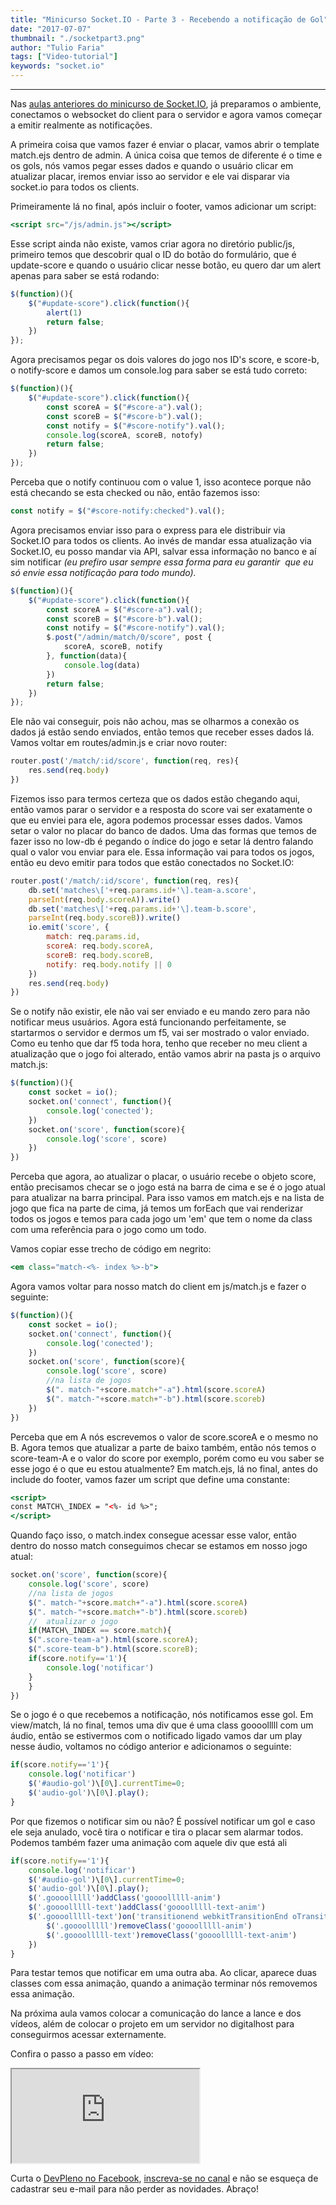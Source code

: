 ```yaml
---
title: "Minicurso Socket.IO - Parte 3 - Recebendo a notificação de Gol"
date: "2017-07-07"
thumbnail: "./socketpart3.png"
author: "Tulio Faria"
tags: ["Video-tutorial"]
keywords: "socket.io"
---
```


---
Nas [aulas anteriores do minicurso de Socket.IO](https://www.devpleno.com/minicurso-socket-io-parte-2/), já preparamos o ambiente, conectamos o websocket do client para o servidor e agora vamos começar a emitir realmente as notificações. 

A primeira coisa que vamos fazer é enviar o placar, vamos abrir o template match.ejs dentro de admin. A única coisa que temos de diferente é o time e os gols, nós vamos pegar esses dados e quando o usuário clicar em atualizar placar, iremos enviar isso ao servidor e ele vai disparar via socket.io para todos os clients. 

Primeiramente lá no final, após incluir o footer, vamos adicionar um script:

```jsx {numberLines: true}
<script src="/js/admin.js"></script>
```

Esse script ainda não existe, vamos criar agora no diretório public/js, primeiro temos que descobrir qual o ID do botão do formulário, que é update-score e quando o usuário clicar nesse botão, eu quero dar um alert apenas para saber se está rodando:

```jsx {numberLines: true}
$(function)(){
    $("#update-score").click(function(){
        alert(1)
        return false;
    })
});
```

Agora precisamos pegar os dois valores do jogo nos ID's score, e score-b, o notify-score e damos um console.log para saber se está tudo correto:

```jsx {numberLines: true}
$(function)(){
    $("#update-score").click(function(){
        const scoreA = $("#score-a").val();
        const scoreB = $("#score-b").val();
        const notify = $("#score-notify").val();
        console.log(scoreA, scoreB, notofy)
        return false;
    })
});
```

Perceba que o notify continuou com o value 1, isso acontece porque não está checando se esta checked ou não, então fazemos isso:

```jsx {numberLines: true}
const notify = $("#score-notify:checked").val();
```

Agora precisamos enviar isso para o express para ele distribuir via Socket.IO para todos os clients. Ao invés de mandar essa atualização via Socket.IO, eu posso mandar via API, salvar essa informação no banco e aí sim notificar _(eu prefiro usar sempre essa forma para eu garantir  que eu só envie essa notificação para todo mundo)._

```jsx {numberLines: true}
$(function)(){
    $("#update-score").click(function(){
        const scoreA = $("#score-a").val();
        const scoreB = $("#score-b").val();
        const notify = $("#score-notify").val();
        $.post("/admin/match/0/score", post {
            scoreA, scoreB, notify
        }, function(data){
            console.log(data)
        })
        return false;
    })
});
```

Ele não vai conseguir, pois não achou, mas se olharmos a conexão os dados já estão sendo enviados, então temos que receber esses dados lá. Vamos voltar em routes/admin.js e criar novo router:

```jsx {numberLines: true}
router.post('/match/:id/score', function(req, res){
    res.send(req.body)
})
```

Fizemos isso para termos certeza que os dados estão chegando aqui, então vamos parar o servidor e a resposta do score vai ser exatamente o que eu enviei para ele, agora podemos processar esses dados. Vamos setar o valor no placar do banco de dados. Uma das formas que temos de fazer isso no low-db é pegando o índice do jogo e setar lá dentro falando qual o valor vou enviar para ele. Essa informação vai para todos os jogos, então eu devo emitir para todos que estão conectados no Socket.IO:

```jsx {numberLines: true}
router.post('/match/:id/score', function(req, res){
    db.set('matches\['+req.params.id+'\].team-a.score',
    parseInt(req.body.scoreA)).write()
    db.set('matches\['+req.params.id+'\].team-b.score',
    parseInt(req.body.scoreB)).write()
    io.emit('score', {
        match: req.params.id,
        scoreA: req.body.scoreA,
        scoreB: req.body.scoreB,
        notify: req.body.notify || 0
    })
    res.send(req.body)
})
```

Se o notify não existir, ele não vai ser enviado e eu mando zero para não notificar meus usuários. Agora está funcionando perfeitamente, se startarmos o servidor e dermos um f5, vai ser mostrado o valor enviado. Como eu tenho que dar f5 toda hora, tenho que receber no meu client a atualização que o jogo foi alterado, então vamos abrir na pasta js o arquivo match.js:

```jsx {numberLines: true}
$(function)(){
    const socket = io();
    socket.on('connect', function(){
        console.log('conected');
    })
    socket.on('score', function(score){
        console.log('score', score)
    })
})
```

Perceba que agora, ao atualizar o placar, o usuário recebe o objeto score, então precisamos checar se o jogo está na barra de cima e se é o jogo atual para atualizar na barra principal. Para isso vamos em match.ejs e na lista de jogo que fica na parte de cima, já temos um forEach que vai renderizar todos os jogos e temos para cada jogo um 'em' que tem o nome da class com uma referência para o jogo como um todo. 

Vamos copiar esse trecho de código em negrito:

```jsx {numberLines: true}
<em class="match-<%- index %>-b">
```

Agora vamos voltar para nosso match do client em js/match.js e fazer o seguinte:

```jsx {numberLines: true}
$(function)(){
    const socket = io();
    socket.on('connect', function(){
        console.log('conected');
    })
    socket.on('score', function(score){
        console.log('score', score)
        //na lista de jogos
        $(". match-"+score.match+"-a").html(score.scoreA)
        $(". match-"+score.match+"-b").html(score.scoreb)
    })
})
```

Perceba que em A nós escrevemos o valor de score.scoreA e o mesmo no B. Agora temos que atualizar a parte de baixo também, então nós temos o score-team-A e o valor do score por exemplo, porém como eu vou saber se esse jogo é o que eu estou atualmente? Em match.ejs, lá no final, antes do include do footer, vamos fazer um script que define uma constante:

```jsx {numberLines: true}
<script>
const MATCH\_INDEX = "<%- id %>";
</script>
```

Quando faço isso, o match.index consegue acessar esse valor, então dentro do nosso match conseguimos checar se estamos em nosso jogo atual:

```jsx {numberLines: true}
socket.on('score', function(score){
    console.log('score', score)
    //na lista de jogos
    $(". match-"+score.match+"-a").html(score.scoreA)
    $(". match-"+score.match+"-b").html(score.scoreb)
    //  atualizar o jogo
    if(MATCH\_INDEX == score.match){
    $(".score-team-a").html(score.scoreA);
    $(".score-team-b").html(score.scoreB);
    if(score.notify=='1'){
        console.log('notificar')
    }
    }
})
```

Se o jogo é o que recebemos a notificação, nós notificamos esse gol. Em view/match, lá no final, temos uma div que é uma class goooolllll com um áudio, então se estivermos com o notificado ligado vamos dar um play nesse áudio, voltamos no código anterior e adicionamos o seguinte:

```jsx {numberLines: true}
if(score.notify=='1'){
    console.log('notificar')
    $('#audio-gol')\[0\].currentTime=0;
    $('audio-gol')\[0\].play();
}
```

Por que fizemos o notificar sim ou não? É possível notificar um gol e caso ele seja anulado, você tira o notificar e tira o placar sem alarmar todos. Podemos também fazer uma animação com aquele div que está ali

```jsx {numberLines: true}
if(score.notify=='1'){
    console.log('notificar')
    $('#audio-gol')\[0\].currentTime=0;
    $('audio-gol')\[0\].play();
    $('.goooolllll')addClass('goooolllll-anim')
    $('.goooolllll-text')addClass('goooolllll-text-anim')
    $('.goooolllll-text')on('transitionend webkitTransitionEnd oTransitionEnd', function(){
        $('.goooolllll')removeClass('goooolllll-anim')
        $('.goooolllll-text')removeClass('goooolllll-text-anim')
    })
}
```

Para testar temos que notificar em uma outra aba. Ao clicar, aparece duas classes com essa animação, quando a animação terminar nós removemos essa animação. 

Na próxima aula vamos colocar a comunicação do lance a lance e dos vídeos, além de colocar o projeto em um servidor no digitalhost para conseguirmos acessar externamente. 

Confira o passo a passo em vídeo: 

<div class="embed-responsive embed-responsive-16by9 mb-4">
  <iframe class="embed-responsive-item" src="https://www.youtube.com/embed/ZJqDWCfxrVw" allowfullscreen></iframe>
</div>

Curta o [DevPleno no Facebook](https://www.facebook.com/devpleno), [inscreva-se no canal](https://www.youtube.com/devplenocom) e não se esqueça de cadastrar seu e-mail para não perder as novidades. Abraço!